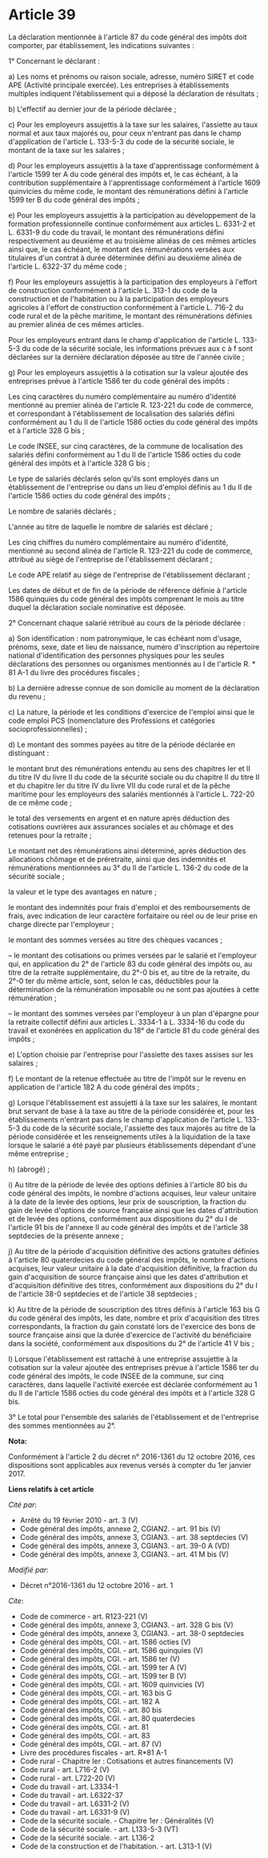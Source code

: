 # Article 39

La déclaration mentionnée à l'article 87 du code général des impôts doit comporter, par établissement, les indications
suivantes :

1° Concernant le déclarant :

a) Les noms et prénoms ou raison sociale, adresse, numéro SIRET et code APE (Activité principale exercée). Les entreprises à
établissements multiples indiquent l'établissement qui a déposé la déclaration de résultats ;

b) L'effectif au dernier jour de la période déclarée ;

c) Pour les employeurs assujettis à la taxe sur les salaires, l'assiette au taux normal et aux taux majorés ou, pour ceux
n'entrant pas dans le champ d'application de l'article L. 133-5-3 du code de la sécurité sociale, le montant de la taxe sur
les salaires ;

d) Pour les employeurs assujettis à la taxe d'apprentissage conformément à l'article 1599 ter A du code général des impôts
et, le cas échéant, à la contribution supplémentaire à l'apprentissage conformément à l'article 1609 quinvicies du même code,
le montant des rémunérations défini à l'article 1599 ter B du code général des impôts ;

e) Pour les employeurs assujettis à la participation au développement de la formation professionnelle continue conformément
aux articles L. 6331-2 et L. 6331-9 du code du travail, le montant des rémunérations défini respectivement au deuxième et au
troisième alinéas de ces mêmes articles ainsi que, le cas échéant, le montant des rémunérations versées aux titulaires d'un
contrat à durée déterminée défini au deuxième alinéa de l'article L. 6322-37 du même code ;

f) Pour les employeurs assujettis à la participation des employeurs à l'effort de construction conformément à l'article L.
313-1 du code de la construction et de l'habitation ou à la participation des employeurs agricoles à l'effort de construction
conformément à l'article L. 716-2 du code rural et de la pêche maritime, le montant des rémunérations définies au premier
alinéa de ces mêmes articles.

Pour les employeurs entrant dans le champ d'application de l'article L. 133-5-3 du code de la sécurité sociale, les
informations prévues aux c à f sont déclarées sur la dernière déclaration déposée au titre de l'année civile ;

g) Pour les employeurs assujettis à la cotisation sur la valeur ajoutée des entreprises prévue à l'article 1586 ter du code
général des impôts :

Les cinq caractères du numéro complémentaire au numéro d'identité mentionné au premier alinéa de l'article R. 123-221 du code
de commerce, et correspondant à l'établissement de localisation des salariés défini conformément au 1 du II de l'article 1586
octies du code général des impôts et à l'article 328 G bis ;

Le code INSEE, sur cinq caractères, de la commune de localisation des salariés défini conformément au 1 du II de l'article
1586 octies du code général des impôts et à l'article 328 G bis ;

Le type de salariés déclarés selon qu'ils sont employés dans un établissement de l'entreprise ou dans un lieu d'emploi
définis au 1 du II de l'article 1586 octies du code général des impôts ;

Le nombre de salariés déclarés ;

L'année au titre de laquelle le nombre de salariés est déclaré ;

Les cinq chiffres du numéro complémentaire au numéro d'identité, mentionné au second alinéa de l'article R. 123-221 du code
de commerce, attribué au siège de l'entreprise de l'établissement déclarant ;

Le code APE relatif au siège de l'entreprise de l'établissement déclarant ;

Les dates de début et de fin de la période de référence définie à l'article 1586 quinquies du code général des impôts
comprenant le mois au titre duquel la déclaration sociale nominative est déposée.

2° Concernant chaque salarié rétribué au cours de la période déclarée :

a) Son identification : nom patronymique, le cas échéant nom d'usage, prénoms, sexe, date et lieu de naissance, numéro
d'inscription au répertoire national d'identification des personnes physiques pour les seules déclarations des personnes ou
organismes mentionnés au I de l'article R. * 81 A-1 du livre des procédures fiscales ;

b) La dernière adresse connue de son domicile au moment de la déclaration du revenu ;

c) La nature, la période et les conditions d'exercice de l'emploi ainsi que le code emploi PCS (nomenclature des Professions
et catégories socioprofessionnelles) ;

d) Le montant des sommes payées au titre de la période déclarée en distinguant :

le montant brut des rémunérations entendu au sens des chapitres Ier et II du titre IV du livre II du code de la sécurité
sociale ou du chapitre II du titre II et du chapitre Ier du titre IV du livre VII du code rural et de la pêche maritime pour
les employeurs des salariés mentionnés à l'article L. 722-20 de ce même code ;

le total des versements en argent et en nature après déduction des cotisations ouvrières aux assurances sociales et au
chômage et des retenues pour la retraite ;

Le montant net des rémunérations ainsi déterminé, après déduction des allocations chômage et de préretraite, ainsi que des
indemnités et rémunérations mentionnées au 3° du II de l'article L. 136-2 du code de la sécurité sociale ;

la valeur et le type des avantages en nature ;

le montant des indemnités pour frais d'emploi et des remboursements de frais, avec indication de leur caractère forfaitaire
ou réel ou de leur prise en charge directe par l'employeur ;

le montant des sommes versées au titre des chèques vacances ;

– le montant des cotisations ou primes versées par le salarié et l'employeur qui, en application du 2° de l'article 83 du
code général des impôts ou, au titre de la retraite supplémentaire, du 2°-0 bis et, au titre de la retraite, du 2°-0 ter du
même article, sont, selon le cas, déductibles pour la détermination de la rémunération imposable ou ne sont pas ajoutées à
cette rémunération ;

– le montant des sommes versées par l'employeur à un plan d'épargne pour la retraite collectif défini aux articles L. 3334-1
à L. 3334-16 du code du travail et exonérées en application du 18° de l'article 81 du code général des impôts ;

e) L'option choisie par l'entreprise pour l'assiette des taxes assises sur les salaires ;

f) Le montant de la retenue effectuée au titre de l'impôt sur le revenu en application de l'article 182 A du code général des
impôts ;

g) Lorsque l'établissement est assujetti à la taxe sur les salaires, le montant brut servant de base à la taxe au titre de la
période considérée et, pour les établissements n'entrant pas dans le champ d'application de l'article L. 133-5-3 du code de
la sécurité sociale, l'assiette des taux majorés au titre de la période considérée et les renseignements utiles à la
liquidation de la taxe lorsque le salarié a été payé par plusieurs établissements dépendant d'une même entreprise ;

h) (abrogé) ;

i) Au titre de la période de levée des options définies à l'article 80 bis du code général des impôts, le nombre d'actions
acquises, leur valeur unitaire à la date de la levée des options, leur prix de souscription, la fraction du gain de levée
d'options de source française ainsi que les dates d'attribution et de levée des options, conformément aux dispositions du 2°
du I de l'article 91 bis de l'annexe II au code général des impôts et de l'article 38 septdecies de la présente annexe ;

j) Au titre de la période d'acquisition définitive des actions gratuites définies à l'article 80 quaterdecies du code général
des impôts, le nombre d'actions acquises, leur valeur unitaire à la date d'acquisition définitive, la fraction du gain
d'acquisition de source française ainsi que les dates d'attribution et d'acquisition définitive des titres, conformément aux
dispositions du 2° du I de l'article 38-0 septdecies et de l'article 38 septdecies ;

k) Au titre de la période de souscription des titres définis à l'article 163 bis G du code général des impôts, les date,
nombre et prix d'acquisition des titres correspondants, la fraction du gain constaté lors de l'exercice des bons de source
française ainsi que la durée d'exercice de l'activité du bénéficiaire dans la société, conformément aux dispositions du 2° de
l'article 41 V bis ;

l) Lorsque l'établissement est rattaché à une entreprise assujettie à la cotisation sur la valeur ajoutée des entreprises
prévue à l'article 1586 ter du code général des impôts, le code INSEE de la commune, sur cinq caractères, dans laquelle
l'activité exercée est déclarée conformément au 1 du II de l'article 1586 octies du code général des impôts et à l'article
328 G bis.

3° Le total pour l'ensemble des salariés de l'établissement et de l'entreprise des sommes mentionnées au 2°.

**Nota:**

Conformément à l'article 2 du décret n° 2016-1361 du 12 octobre 2016, ces dispositions sont applicables aux revenus versés à
compter du 1er janvier 2017.

**Liens relatifs à cet article**

_Cité par_:

  - Arrêté du 19 février 2010 - art. 3 (V)
  - Code général des impôts, annexe 2, CGIAN2. - art. 91 bis (V)
  - Code général des impôts, annexe 3, CGIAN3. - art. 38 septdecies (V)
  - Code général des impôts, annexe 3, CGIAN3. - art. 39-0 A (VD)
  - Code général des impôts, annexe 3, CGIAN3. - art. 41 M bis (V)

_Modifié par_:

  - Décret n°2016-1361 du 12 octobre 2016 - art. 1

_Cite_:

  - Code de commerce - art. R123-221 (V)
  - Code général des impôts, annexe 3, CGIAN3. - art. 328 G bis (V)
  - Code général des impôts, annexe 3, CGIAN3. - art. 38-0 septdecies
  - Code général des impôts, CGI. - art. 1586 octies (V)
  - Code général des impôts, CGI. - art. 1586 quinquies (V)
  - Code général des impôts, CGI. - art. 1586 ter (V)
  - Code général des impôts, CGI. - art. 1599 ter A (V)
  - Code général des impôts, CGI. - art. 1599 ter B (V)
  - Code général des impôts, CGI. - art. 1609 quinvicies (V)
  - Code général des impôts, CGI. - art. 163 bis G
  - Code général des impôts, CGI. - art. 182 A
  - Code général des impôts, CGI. - art. 80 bis
  - Code général des impôts, CGI. - art. 80 quaterdecies
  - Code général des impôts, CGI. - art. 81
  - Code général des impôts, CGI. - art. 83
  - Code général des impôts, CGI. - art. 87 (V)
  - Livre des procédures fiscales - art. R*81 A-1
  - Code rural -  Chapitre Ier : Cotisations et autres financements (V)
  - Code rural - art. L716-2 (V)
  - Code rural - art. L722-20 (V)
  - Code du travail - art. L3334-1
  - Code du travail - art. L6322-37
  - Code du travail - art. L6331-2 (V)
  - Code du travail - art. L6331-9 (V)
  - Code de la sécurité sociale. -  Chapitre 1er : Généralités (V)
  - Code de la sécurité sociale. - art. L133-5-3 (VT)
  - Code de la sécurité sociale. - art. L136-2
  - Code de la construction et de l'habitation. - art. L313-1 (V)
